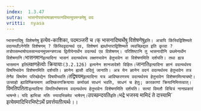 ```yaml
---
index:  1.3.47
sutra:  भासनोपसंभाषाज्ञानयत्नविमत्युपमन्त्रमेषु वदः
vritti:  nyasa
---
```


`प्भासनादिषु विशेषणेषु` इत्येव-काशिका, पदमञ्जरी च।फ् भासनादिष्वर्थेषु विशेषणेषु` इति। अत्रापि किंस्विद्विशिष्यते वदत्यर्थोऽनेनेति विशेषणम् ? किंस्विद्वदत्यर्थ एव, विशेषणं ह्यर्थान्तराद्विशिष्यते व्यवच्छिद्यत इति कृत्वा ? तत्रोपसम्भाषोपलसान्त्वनमुपमन्त्रणञ्च द्वितीयेनार्थेन वदत्यर्थ एव विशेषणम्। परिशिष्टानि तु भासनादीनि प्रथमेनार्थेन विशेषणानि। `भासनमान` इत्यादिना भासनं वदत्यर्थस्य लक्षणभावेन हेतुभावेन वा विशेषणमिति दर्शयति। तथा ह्यत्र भासमान इति `लक्षणहेत्वोः क्रियायाः` (3.2.126) इत्यनेन शानजादेशो विहितः। `जानाति` इत्यादिना ज्ञानं वदत्यर्थस्य विषयिभावेन विशेषणमिति दर्शयति। ज्ञानेन ह्यसौ वदितुं जानाति। अत्र येन ज्ञानेन वदनं
वदत्यर्थस्य हेतुभावेन तत्र तेनैव विषयेण परिच्छेद्येन विषयीभवति। `तद्विषयम्` इत्यादिना यत्र आविष्करणस्य वदत्यर्थस्य हेतुभावेन विशेषणमित्याचष्टे। उत्साहो ह्याविष्क्रियमाण आदिष्करणक्रियायाः कर्माख्यं साधनं भवति, साधनं च हेतुः; कारकाणां क्रियानिमित्तत्वात्। `विमतिपतिताः` इत्यादिना विमतिर्भाषणस्य वदत्यर्थस्य हेतुभावेन विशेषणमिति दर्शयति। सत्यां विमतौ विचित्रं नानाप्रकारं भाषन्ते। यदि ह्यभिन्ना मतिः स्यादभिन्नमेव भाषेरन्। `उपच्छन्दयति` इति। `भद्रे भजस्य मामिदं ते दास्यामि` इत्येवमादिभिरभिष्टेऽर्थे प्रवर्त्तयतीत्यर्थः।।

